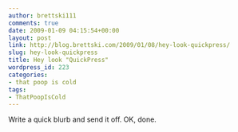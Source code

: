 ```yaml
---
author: brettski111
comments: true
date: 2009-01-09 04:15:54+00:00
layout: post
link: http://blog.brettski.com/2009/01/08/hey-look-quickpress/
slug: hey-look-quickpress
title: Hey look "QuickPress"
wordpress_id: 223
categories:
- that poop is cold
tags:
- ThatPoopIsCold
---
```


Write a quick blurb and send it off.  OK, done.
